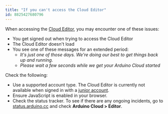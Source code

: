 ```yaml
---
title: "If you can't access the Cloud Editor"
id: 8825427680796
---
```


When accessing the [Cloud Editor](https://support.arduino.cc/hc/en-us/articles/13809101080732-Open-the-Cloud-Editor), you may encounter one of these issues:

* You get signed out when trying to access the Cloud Editor
* The Cloud Editor doesn't load
* You see one of these messages for an extended period:
  * _It's just one of those days. We're doing our best to get things back up and running._
  * _Please wait a few seconds while we get your Arduino Cloud started_

Check the following:

* Use a supported account type. The Cloud Editor is currently not available when signed in with a [junior account](https://support.arduino.cc/hc/en-us/articles/4839080453148-About-Arduino-accounts-for-minors).
* Ensure JavaScript is enabled in your browser.
* Check the status tracker. To see if there are any ongoing incidents, go to [status.arduino.cc](https://status.arduino.cc/) and check **Arduino Cloud > Editor**.
